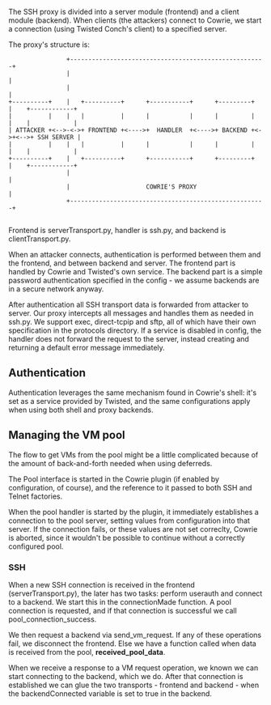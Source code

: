 The SSH proxy is divided into a server module (frontend) and a client module (backend).
When clients (the attackers) connect to Cowrie, we start a connection (using Twisted Conch's client) to a specified server.

The proxy's structure is:

```
                +------------------------------------------------------+
                |                                                      |
                |                                                      |
+----------+    |   +----------+      +-----------+      +---------+   |    +------------+
|          |    |   |          |      |           |      |         |   |    |            |
| ATTACKER +<-->-<->+ FRONTEND +<---->+  HANDLER  +<---->+ BACKEND +<->+<-->+ SSH SERVER |
|          |    |   |          |      |           |      |         |   |    |            |
+----------+    |   +----------+      +-----------+      +---------+   |    +------------+
                |                                                      |
                |                     COWRIE'S PROXY                   |
                +------------------------------------------------------+


```

Frontend is serverTransport.py, handler is ssh.py, and backend is clientTransport.py.

When an attacker connects, authentication is performed between them and the frontend, and between backend and server. The frontend part is handled by Cowrie and Twisted's own service. The backend part is a simple password authentication specified in the config - we assume backends are in a secure network anyway.

After authentication all SSH transport data is forwarded from attacker to server. Our proxy intercepts all messages and handles them as needed in ssh.py. We support exec, direct-tcpip and sftp, all of which have their own specification in the protocols directory. If a service is disabled in config, the handler does not forward the request to the server, instead creating and returning a default error message immediately.


## Authentication
Authentication leverages the same mechanism found in Cowrie's shell: it's set as a service provided by Twisted, and the same configurations apply when using both shell and proxy backends.

## Managing the VM pool
The flow to get VMs from the pool might be a little complicated because of the amount of back-and-forth needed when using deferreds.

The Pool interface is started in the Cowrie plugin (if enabled by configuration, of course), and the reference to it passed to both SSH and Telnet factories.

When the pool handler is started by the plugin, it immediately establishes a connection to the pool server, setting values from configuration into that server. If the connection fails, or these values are not set correclty, Cowrie is aborted, since it wouldn't be possible to continue without a correctly configured pool.

### SSH
When a new SSH connection is received in the frontend (serverTransport.py), the later has two tasks: perform userauth and connect to a backend. We start this in the connectionMade function. A pool connection is requested, and if that connection is successful we call pool_connection_success.

We then request a backend via send_vm_request. If any of these operations fail, we disconnect the frontend. Else we have a function called when data is received from the pool, **received_pool_data**.

When we receive a response to a VM request operation, we known we can start connecting to the backend, which we do. After that connection is established we can glue the two transports - frontend and backend - when the backendConnected variable is set to true in the backend.

